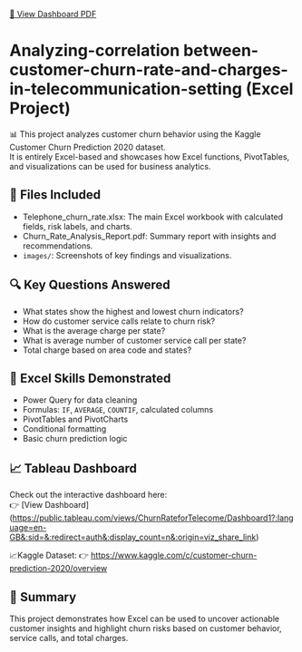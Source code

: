 [📄 View Dashboard PDF](https://github.com/Shiwani26/Analyzing-correlationbetween-customer-churn-rate-and-charges-in-telecommunication-setting/blob/ad78c713b904dbd905629345aa9df48ee0d9131a/Dashboard1.pdf)

# Analyzing-correlation between-customer-churn-rate-and-charges-in-telecommunication-setting  (Excel Project)
📊 This project analyzes customer churn behavior using the Kaggle Customer Churn Prediction 2020 dataset.  
It is entirely Excel-based and showcases how Excel functions, PivotTables, and visualizations can be used for business analytics.

## 📁 Files Included
- Telephone_churn_rate.xlsx: The main Excel workbook with calculated fields, risk labels, and charts.
- Churn_Rate_Analysis_Report.pdf: Summary report with insights and recommendations.
- `images/`: Screenshots of key findings and visualizations.

## 🔍 Key Questions Answered
- What states show the highest and lowest churn indicators?
- How do customer service calls relate to churn risk?
- What is the average charge per state?
- What is average number of customer service call per state?
- Total charge based on area code and states?

## 🧮 Excel Skills Demonstrated
- Power Query for data cleaning
- Formulas: `IF`, `AVERAGE`, `COUNTIF`, calculated columns
- PivotTables and PivotCharts
- Conditional formatting
- Basic churn prediction logic

## 📈 Tableau Dashboard
Check out the interactive dashboard here:  
👉 [View Dashboard] (https://public.tableau.com/views/ChurnRateforTelecome/Dashboard1?:language=en-GB&:sid=&:redirect=auth&:display_count=n&:origin=viz_share_link)

📈Kaggle Dataset:
👉 https://www.kaggle.com/c/customer-churn-prediction-2020/overview

## 📌 Summary
This project demonstrates how Excel can be used to uncover actionable customer insights and highlight churn risks based on customer behavior, service calls, and total charges.


